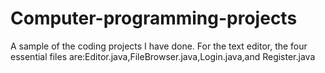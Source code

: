 # Computer-programming-projects
A sample of the coding projects I have done. For the text editor, the four essential files are:Editor.java,FileBrowser.java,Login.java,and Register.java
